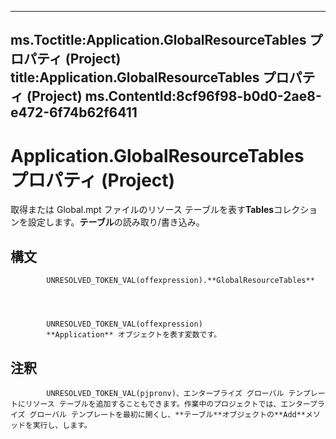 

---
ms.Toctitle:Application.GlobalResourceTables プロパティ (Project)
title:Application.GlobalResourceTables プロパティ (Project)
ms.ContentId:8cf96f98-b0d0-2ae8-e472-6f74b62f6411
---
# Application.GlobalResourceTables プロパティ (Project)




取得または Global.mpt ファイルのリソース テーブルを表す**Tables**コレクションを設定します。**テーブル**の読み取り/書き込み。

## 構文

            UNRESOLVED_TOKEN_VAL(offexpression).**GlobalResourceTables**




            UNRESOLVED_TOKEN_VAL(offexpression)
            **Application** オブジェクトを表す変数です。



## 注釈

            UNRESOLVED_TOKEN_VAL(pjpronv)、エンタープライズ グローバル テンプレートにリソース テーブルを追加することもできます。作業中のプロジェクトでは、エンタープライズ グローバル テンプレートを最初に開くし、**テーブル**オブジェクトの**Add**メソッドを実行し、します。




